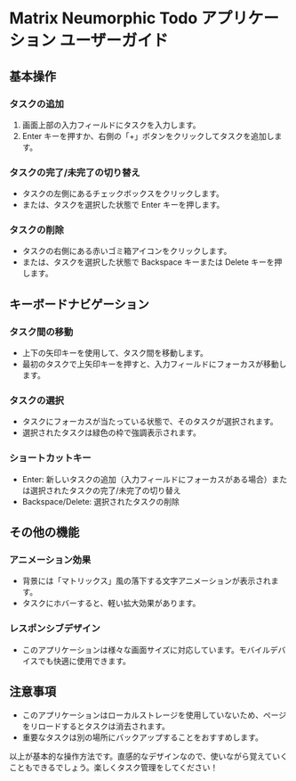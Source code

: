 # Matrix Neumorphic Todo アプリケーション ユーザーガイド

## 基本操作

### タスクの追加

1. 画面上部の入力フィールドにタスクを入力します。
2. Enter キーを押すか、右側の「+」ボタンをクリックしてタスクを追加します。

### タスクの完了/未完了の切り替え

- タスクの左側にあるチェックボックスをクリックします。
- または、タスクを選択した状態で Enter キーを押します。

### タスクの削除

- タスクの右側にある赤いゴミ箱アイコンをクリックします。
- または、タスクを選択した状態で Backspace キーまたは Delete キーを押します。

## キーボードナビゲーション

### タスク間の移動

- 上下の矢印キーを使用して、タスク間を移動します。
- 最初のタスクで上矢印キーを押すと、入力フィールドにフォーカスが移動します。

### タスクの選択

- タスクにフォーカスが当たっている状態で、そのタスクが選択されます。
- 選択されたタスクは緑色の枠で強調表示されます。

### ショートカットキー

- Enter: 新しいタスクの追加（入力フィールドにフォーカスがある場合）または選択されたタスクの完了/未完了の切り替え
- Backspace/Delete: 選択されたタスクの削除

## その他の機能

### アニメーション効果

- 背景には「マトリックス」風の落下する文字アニメーションが表示されます。
- タスクにホバーすると、軽い拡大効果があります。

### レスポンシブデザイン

- このアプリケーションは様々な画面サイズに対応しています。モバイルデバイスでも快適に使用できます。

## 注意事項

- このアプリケーションはローカルストレージを使用していないため、ページをリロードするとタスクは消去されます。
- 重要なタスクは別の場所にバックアップすることをおすすめします。

以上が基本的な操作方法です。直感的なデザインなので、使いながら覚えていくこともできるでしょう。楽しくタスク管理をしてください！
